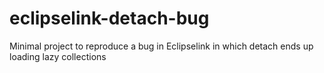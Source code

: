 # eclipselink-detach-bug
Minimal project to reproduce a bug in Eclipselink in which detach ends up loading lazy collections
